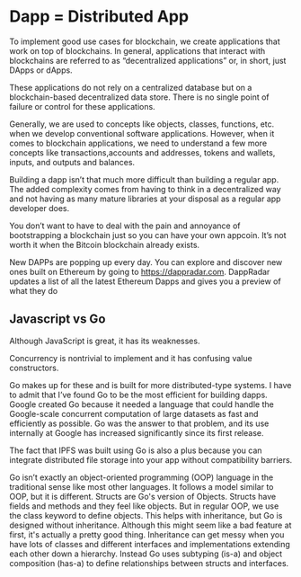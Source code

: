 # Dapp = Distributed App

To implement good use cases for blockchain, we create applications that work on top of blockchains. In general, applications that interact with blockchains are referred to as “decentralized applications” or, in short, just DApps or dApps.

These applications do not rely on a centralized database but on a blockchain-based decentralized data store. There is no single point of failure or control for these applications.

Generally, we are used to concepts like objects, classes, functions, etc. when we develop conventional software applications. However, when it comes to blockchain applications, we need to understand a few more concepts like transactions,accounts and addresses, tokens and wallets, inputs, and outputs and balances.

Building a dapp isn’t that much more difficult than building a regular app. The added complexity comes from having to think in a decentralized way and not having as many mature libraries at your disposal as a regular app developer does.

You don’t want to have to deal with the pain and annoyance of bootstrapping a blockchain just so you can have your own appcoin. It’s not worth it when the Bitcoin blockchain already exists. 

New DAPPs are popping up every day. You can explore and discover new ones built on Ethereum by going to https://dappradar.com. DappRadar updates a list of all the latest Ethereum Dapps and gives you a preview of what they do

## Javascript vs Go

Although JavaScript is great, it has its weaknesses. 

Concurrency is nontrivial to implement and it has confusing value constructors. 

Go makes up for these and is built for more distributed-type systems. I have to admit that I’ve found Go to be the most efficient for building dapps. Google created Go because it needed a language that could handle the Google-scale concurrent computation of large datasets as fast and efficiently as possible. Go was the answer to that problem, and its use internally at Google has increased significantly since its first release.

The fact that IPFS was built using Go is also a plus because you can integrate distributed file storage into your app without compatibility barriers. 

Go isn’t exactly an object-oriented programming (OOP) language in the traditional sense like most other languages. It follows a model similar to OOP, but it is different. Structs are Go's version of Objects. Structs have fields and methods and they feel like objects. But in regular OOP, we use the class keyword to define objects. This helps with inheritance, but Go is designed without inheritance. Although this might seem like a bad feature at first, it's actually a pretty good thing. Inheritance can get messy when you have lots of classes and different interfaces and implementations extending each other down a hierarchy. Instead Go uses subtyping (is-a) and object composition (has-a) to define relationships between structs and interfaces.


